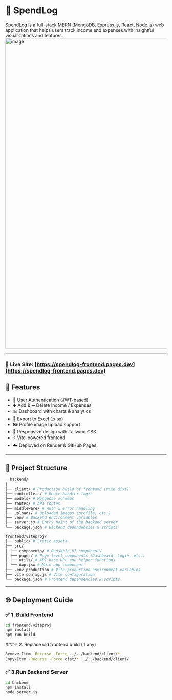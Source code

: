 # 💸 SpendLog

SpendLog is a full-stack MERN (MongoDB, Express.js, React, Node.js) web application that helps users track income and expenses with insightful visualizations and features.
<img width="1849" height="972" alt="image" src="https://github.com/user-attachments/assets/c57e9ee6-78c0-41a9-b4ab-8228473e0dc8" />

---
### 🔗 Live Site: [https://spendlog-frontend.pages.dev](https://spendlog-frontend.pages.dev)
## 🚀 Features

- 🔐 User Authentication (JWT-based)
- ➕ Add & ➖ Delete Income / Expenses
- 📊 Dashboard with charts & analytics
- 📁 Export to Excel (.xlsx)
- 🖼️ Profile image upload support
- 🎯 Responsive design with Tailwind CSS
- ⚡ Vite-powered frontend
- ☁️ Deployed on Render & GitHub Pages

---

## 📁 Project Structure
```bash
  backend/
│
├── client/ # Production build of frontend (Vite dist)
├── controllers/ # Route handler logic
├── models/ # Mongoose schemas
├── routes/ # API routes
├── middleware/ # Auth & error handling
├── uploads/ # Uploaded images (profile, etc.)
├── .env # Backend environment variables
├── server.js # Entry point of the backend server
└── package.json # Backend dependencies & scripts

frontend/viteproj/
├── public/ # Static assets
├── src/
│ ├── components/ # Reusable UI components
│ ├── pages/ # Page-level components (Dashboard, Login, etc.)
│ ├── utils/ # API base URL and helper functions
│ └── App.jsx # Main app component
├── .env.production # Vite production environment variables
├── vite.config.js # Vite configuration
└── package.json # Frontend dependencies & scripts
```


---

## 🌐 Deployment Guide

### ✅ 1. Build Frontend

```bash
cd frontend/viteproj
npm install
npm run build
```
###✅ 2. Replace old frontend build (if any)
```bash
Remove-Item -Recurse -Force ../../backend/client/*
Copy-Item -Recurse -Force dist/* ../../backend/client/
```

### ✅ 3.Run Backend Server
```bash
cd backend
npm install
node server.js
```
